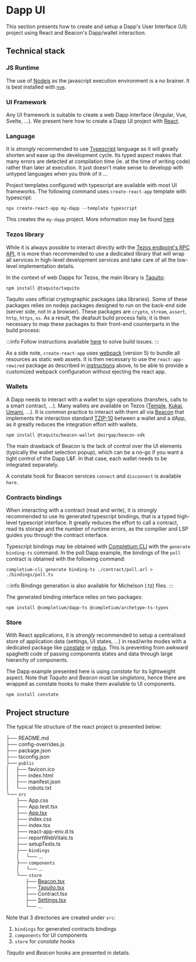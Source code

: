 # Dapp UI

This section presents how to create and setup a Dapp's User Interface (UI) project using React and Beacon's Dapp/wallet interaction.

## Technical stack

### JS Runtime

The use of [Nodejs](https://nodejs.org/en/) as the javascript execution environment is a no brainer. It is best installed with [`nvm`](https://github.com/nvm-sh/nvm).

### UI Framework

Any UI framework is suitable to create a web Dapp interface (Angular, Vue, Svelte, ...). We present here how to create a Dapp UI project with [React](https://reactjs.org/).

### Language

It is *strongly* recommended to use [Typescript](https://www.typescriptlang.org/) language as it will greatly shorten and ease up the development cycle. Its typed aspect makes that many errors are detected at compilation time (ie. at the time of writing code) rather than later at execution. It just doesn't make sense to developp with untyped languages when you think of it ...

Project templates configured with typescript are available with most UI frameworks. The following command uses `create-react-app` template with typescript:

```
npx create-react-app my-dapp --template typescript
```

This creates the `my-dapp` project. More information may be found [here](https://create-react-app.dev/docs/adding-typescript/)

### Tezos library

While it is always possible to interact directly with the [Tezos endpoint's RPC API](https://tezos.gitlab.io/active/rpc.html), it is more than recommended to use a dedicated library that will wrap all services in high-level development services and take care of all the low-level implementation details.

In the context of web Dapps for Tezos, the main library is [Taquito](https://tezostaquito.io/):

```
npm install @taquito/taquito
```

Taquito uses official cryptographic packages (aka libraries). Some of these packages relies on nodejs packages designed to run on the back-end side (server side, not in a browser). These packages are `crypto`, `stream`, `assert`, `http`, `https`, `os`. As a result, the deafault build process fails; it is then necessary to map these packages to their front-end counterparts in the build process:

:::info
Follow instructions available [here](https://web3auth.io/docs/troubleshooting/webpack-issues) to solve build issues.
:::

As a side note, `create-react-app` uses [webpack](https://webpack.js.org/) (version 5) to bundle all resources as static web assets. It is then necessary to use the `react-app-rewired` package as described in [instructions](https://web3auth.io/docs/troubleshooting/webpack-issues) above, to be able to provide a customized webpack configuration without ejecting the react app.

### Wallets

A Dapp needs to interact with a wallet to *sign* operations (transfers, calls to a smart contract, ...). Many wallets are available on Tezos ([Temple](https://templewallet.com/download/), [Kukai](https://wallet.kukai.app), [Umami](https://umamiwallet.com/), ...). It is common practice to interact with them all via [Beacon](https://docs.walletbeacon.io/) that implements the interaction standard [TZIP-10](https://tzip.tezosagora.org/proposal/tzip-10/) between a wallet and a dApp, as it greatly reduces the integration effort with wallets.

```
npm install @taquito/beacon-wallet @airgap/beacon-sdk
```

The main drawback of Beacon is the lack of control over the UI elements (typically the wallet selection popup), which can be a no-go if you want a tight control of the Dapp L&F. In that case, each wallet needs to be integrated separately.

A constate hook for Beacon services `connect` and `disconnect` is available `here`.

### Contracts bindings

When interacting with a contract (read and write), it is *strongly* recommended to use its generated typescript bindings, that is a typed high-level typescript interface. It greatly reduces the effort to call a contract, read its storage and the number of runtime errors, as the compilier and LSP guides you through the contract interface.

Typescript bindings may be obtained with [Completium CLI](https://completium.com/docs/cli) with the `generate binding-ts` command. In the poll Dapp example, the bindings of the `poll` contract is obtained with the following command:

```
completium-cli generate binding-ts ./contract/poll.arl > ./bindings/poll.ts
```

:::info
Bindings generation is also available for Michelson (.tz) files.
:::

The generated binding interface relies on two packages:
```
npm install @completium/dapp-ts @completium/archetype-ts-types
```

### Store

With React applications, it is *strongly* recommended to setup a centralised store of application data (settings, UI states, ...) in read/write modes with a dedicated package like [constate](https://www.npmjs.com/package/constate) or [redux](https://react-redux.js.org/). This is preventing from awkward spaghetti code of passing components states and data through large hierarchy of components.

The Dapp example presented here is using *constate* for its lightweight aspect. Note that *Taquito* and *Beacon* must be *singletons*, hence there are wrapped as constate hooks to make them available to UI components.

```
npm install constate
```

## Project structure

The typical file structure of the react project is presented below:

<div style={{ lineHeight : '20px', fontFamily: 'Roboto Mono' }}>

├── README.md<br/>
├── config-overrides.js<br/>
├── package.json<br/>
├── tsconfig.json<br/>
├── `public`<br/>
│   &ensp;&ensp;├── favicon.ico<br/>
│   &ensp;&ensp;├── index.html<br/>
│   &ensp;&ensp;├── manifest.json<br/>
│   &ensp;&ensp;└── robots.txt<br/>
└── `src`<br/>
    &ensp;&ensp;&ensp;&ensp;├── App.css<br/>
    &ensp;&ensp;&ensp;&ensp;├── App.test.tsx<br/>
    &ensp;&ensp;&ensp;&ensp;├── [App.tsx](/docs/dapps/dappuiproject/app)<br/>
    &ensp;&ensp;&ensp;&ensp;├── index.css<br/>
    &ensp;&ensp;&ensp;&ensp;├── index.tsx<br/>
    &ensp;&ensp;&ensp;&ensp;├── react-app-env.d.ts<br/>
    &ensp;&ensp;&ensp;&ensp;├── reportWebVitals.ts<br/>
    &ensp;&ensp;&ensp;&ensp;├── setupTests.ts<br/>
    &ensp;&ensp;&ensp;&ensp;├── `bindings`<br/>
    &ensp;&ensp;&ensp;&ensp;│   &ensp;&ensp;└── ...<br/>
    &ensp;&ensp;&ensp;&ensp;├── `components`<br/>
    &ensp;&ensp;&ensp;&ensp;│   &ensp;&ensp;└── ...<br/>
    &ensp;&ensp;&ensp;&ensp;└── `store`<br/>
    &ensp;&ensp;&ensp;&ensp;    &ensp;&ensp;&ensp;├── [Beacon.tsx](/docs/dapps/dappuiproject/beacon)<br/>
    &ensp;&ensp;&ensp;&ensp;    &ensp;&ensp;&ensp;├── [Taquito.tsx](/docs/dapps/dappuiproject/taquito)<br/>
    &ensp;&ensp;&ensp;&ensp;    &ensp;&ensp;&ensp;├── Contract.tsx<br/>
    &ensp;&ensp;&ensp;&ensp;    &ensp;&ensp;&ensp;├── [Settings.tsx](/docs/dapps/dappuiproject/settings)<br/>
    &ensp;&ensp;&ensp;&ensp;    &ensp;&ensp;&ensp;└── ...<br/>

</div>

Note that 3 directories are created under `src`:
1. `bindings` for generated contracts bindings
2. `components` for UI components
3. `store` for *constate* hooks

*Taquito* and *Beacon* hooks are presented in details.

